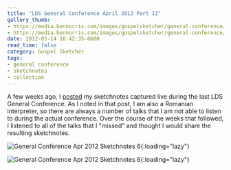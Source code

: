 ```yaml
---
title: "LDS General Conference April 2012 Part II"
gallery_thumb: 
- https://media.bennorris.com/images/gospelsketcher/general-conference/apr-2012/apr-2012-01-sat-am-02.jpg
- https://media.bennorris.com/images/gospelsketcher/general-conference/apr-2012/apr-2012-02-sat-pm-02.jpg
date: 2012-05-14 16:42:35-0600
read_time: false
category: Gospel Sketcher
tags:
- general conference
- sketchnotes
- collection
---
```


A few weeks ago, I <a title="LDS General Conference April 2012" href="https://bennorris.com/2012/04/05/lds-general-conference">posted</a> my sketchnotes captured live during the last LDS General Conference. As I noted in that post, I am also a Romanian interpreter, so there are always a number of talks that I am not able to listen to during the actual conference. Over the course of the weeks that followed, I listened to all of the talks that I "missed" and thought I would share the resulting sketchnotes.

![General Conference Apr 2012 Sketchnotes 6](https://media.bennorris.com/images/gospelsketcher/general-conference/apr-2012/apr-2012-01-sat-am-02.jpg){:loading="lazy"}

![General Conference Apr 2012 Sketchnotes 6](https://media.bennorris.com/images/gospelsketcher/general-conference/apr-2012/apr-2012-02-sat-pm-02.jpg){:loading="lazy"}
